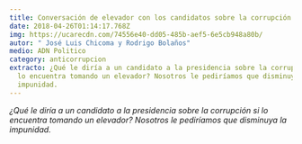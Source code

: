 ```yaml
---
title: Conversación de elevador con los candidatos sobre la corrupción
date: 2018-04-26T01:14:17.768Z
img: https://ucarecdn.com/74556e40-dd05-485b-aef5-6e5cb948a80b/
autor: " José Luis Chicoma y Rodrigo Bolaños"
medio: ADN Politico
category: anticorrupcion
extracto: ¿Qué le diría a un candidato a la presidencia sobre la corrupción si
  lo encuentra tomando un elevador? Nosotros le pediríamos que disminuya la
  impunidad.
---
```

*¿Qué le diría a un candidato a la presidencia sobre la corrupción si lo encuentra tomando un elevador? Nosotros le pediríamos que disminuya la impunidad.*